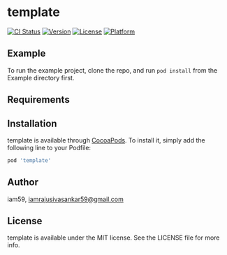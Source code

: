 # template

[![CI Status](https://img.shields.io/travis/iam59/template.svg?style=flat)](https://travis-ci.org/iam59/template)
[![Version](https://img.shields.io/cocoapods/v/template.svg?style=flat)](https://cocoapods.org/pods/template)
[![License](https://img.shields.io/cocoapods/l/template.svg?style=flat)](https://cocoapods.org/pods/template)
[![Platform](https://img.shields.io/cocoapods/p/template.svg?style=flat)](https://cocoapods.org/pods/template)

## Example

To run the example project, clone the repo, and run `pod install` from the Example directory first.

## Requirements

## Installation

template is available through [CocoaPods](https://cocoapods.org). To install
it, simply add the following line to your Podfile:

```ruby
pod 'template'
```

## Author

iam59, iamrajusivasankar59@gmail.com

## License

template is available under the MIT license. See the LICENSE file for more info.
